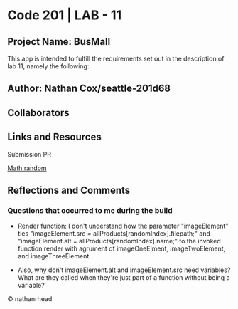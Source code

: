 # Code 201 | LAB - 11

## Project Name: BusMall

This app is intended to fulfill the requirements set out in the description of lab 11, namely the following:



## Author: Nathan Cox/seattle-201d68

## Collaborators


## Links and Resources

Submission PR

[Math.random]("https://developer.mozilla.org/en-US/docs/Web/JavaScript/Reference/Global_Objects/Math/random")

## Reflections and Comments


### Questions that occurred to me during the build

* Render function: I don't understand how the parameter "imageElement" ties "imageElement.src = allProducts[randomIndex].filepath;" and "imageElement.alt = allProducts[randomIndex].name;" to the invoked function render with agrument of imageOneElment, imageTwoElement, and imageThreeElement. 

* Also, why don't imageElement.alt and imageElement.src need variables? What are they called when they're just part of a function without being a variable?


© nathanrhead

